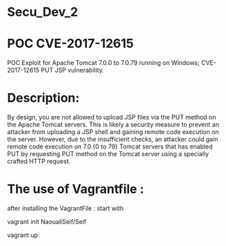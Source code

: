 # Secu_Dev_2

# POC CVE-2017-12615
POC Exploit for Apache Tomcat 7.0.0 to 7.0.79 running on Windows; CVE-2017-12615 PUT JSP vulnerability.

# Description:
By design, you are not allowed to upload JSP files via the PUT method on the Apache Tomcat servers. This is likely a security measure to prevent an attacker from uploading a JSP shell and gaining remote code execution on the server. However, due to the insufficient checks, an attacker could gain remote code execution on 7.0.{0 to 79} Tomcat servers that has enabled PUT by requesting PUT method on the Tomcat server using a specially crafted HTTP request.

# The use of Vagrantfile : 

after installing the VagrantFile : start with 

vagrant init NaoualiSeif/Seif 

vagrant up
